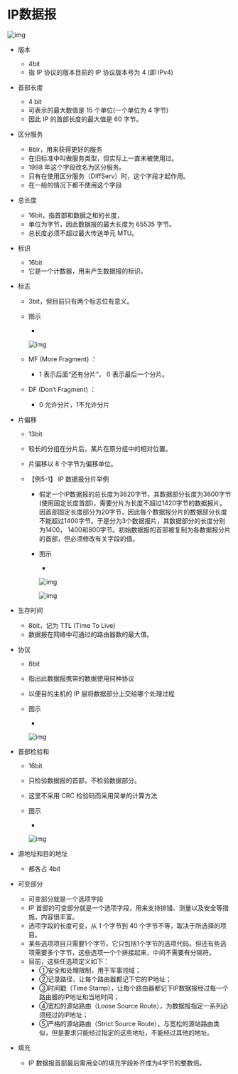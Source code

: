 # IP数据报

![img](https://mubu.com/document_image/01eed826-6c32-4eb2-8a06-1136e8a4fbd7-4644403.jpg)

- 版本

  - 4bit
  - 指 IP 协议的版本目前的 IP 协议版本号为 4 (即 IPv4)

- 首部长度

  - 4 bit
  - 可表示的最大数值是 15 个单位(一个单位为 4 字节)
  - 因此 IP 的首部长度的最大值是 60 字节。

- 区分服务

  - 8bir，用来获得更好的服务
  - 在旧标准中叫做服务类型，但实际上一直未被使用过。
  - 1998 年这个字段改名为区分服务。
  - 只有在使用区分服务（DiffServ）时，这个字段才起作用。
  - 在一般的情况下都不使用这个字段

- 总长度

  - 16bit，指首部和数据之和的长度，
  - 单位为字节，因此数据报的最大长度为 65535 字节。
  - 总长度必须不超过最大传送单元 MTU。

- 标识

  - 16bit
  - 它是一个计数器，用来产生数据报的标识。

- 标志

  - 3bit，但目前只有两个标志位有意义。

  - 图示

    - 

      ![img](https://mubu.com/document_image/eb5d9eb2-fd2c-4f2c-81f8-42f9d656b635-4644403.jpg)

  - MF (More Fragment) ：

    - 1 表示后面“还有分片”， 0 表示最后一个分片。

  - DF (Don‘t Fragment) ：

    - 0 允许分片，1不允许分片

- 片偏移

  - 13bit

  - 较长的分组在分片后，某片在原分组中的相对位置。

  - 片偏移以 8 个字节为偏移单位。

  - 【例5-1】 IP 数据报分片举例

    - 假定一个IP数据报的总长度为3620字节，其数据部分长度为3600字节(使用固定长度首部)，需要分片为长度不超过1420字节的数据报片。因首部固定长度部分为20字节，因此每个数据报分片的数据部分长度不能超过1400字节。于是分为3个数据报片，其数据部分的长度分别为1400， 1400和800字节。初始数据报的首部被复制为各数据报分片的首部，但必须修改有关字段的值。

    - 图示

      - 

        ![img](https://mubu.com/document_image/10b8d846-3549-4d0d-8e86-d82342199ce8-4644403.jpg)

        ![img](https://mubu.com/document_image/c72e5c18-c22f-42ef-88d8-e7bf45f153cc-4644403.jpg)

- 生存时间

  - 8bit，记为 TTL (Time To Live)
  - 数据报在网络中可通过的路由器数的最大值。

- 协议

  - 8bit

  - 指出此数据报携带的数据使用何种协议

  - 以便目的主机的 IP 层将数据部分上交给哪个处理过程

  - 图示

    - 

      ![img](https://mubu.com/document_image/ac124be3-cde7-4921-b2b4-56a8b300cdc1-4644403.jpg)

- 首部检验和

  - 16bit

  - 只检验数据报的首部，不检验数据部分。

  - 这里不采用 CRC 检验码而采用简单的计算方法

  - 图示

    - 

      ![img](https://mubu.com/document_image/1fea6693-4166-4dde-b88c-072d40f10cf0-4644403.jpg)

- 源地址和目的地址

  - 都各占 4bit

- 可变部分

  - 可变部分就是一个选项字段
  - IP 首部的可变部分就是一个选项字段，用来支持排错、测量以及安全等措施，内容很丰富。
  - 选项字段的长度可变，从 1 个字节到 40 个字节不等，取决于所选择的项目。
  - 某些选项项目只需要1个字节，它只包括1个字节的选项代码。但还有些选项需要多个字节，这些选项一个个拼接起来，中间不需要有分隔符。
  - 目前，这些任选项定义如下：
    - ①安全和处理限制，用于军事领域；
    - ②记录路径，让每个路由器都记下它的IP地址；
    - ③时间戳（Time Stamp），让每个路由器都记下IP数据报经过每一个路由器的IP地址和当地时间；
    - ④宽松的源站路由（Loose Source Route），为数据报指定一系列必须经过的IP地址；
    - ⑤严格的源站路由（Strict Source Route），与宽松的源站路由类似，但是要求只能经过指定的这些地址，不能经过其他的地址。

- 填充

  - IP 数据报首部最后需用全0的填充字段补齐成为4字节的整数倍。